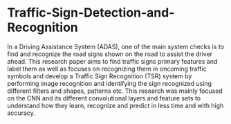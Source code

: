 # Traffic-Sign-Detection-and-Recognition

In a Driving Assistance System (ADAS), one of the main system checks is to find and recognize the road signs shown on the road to assist the driver ahead. This research paper aims to find traffic signs primary features and label them as well as focuses on recognizing them in oncoming traffic symbols and develop a Traffic Sign Recognition (TSR) system by performing image recognition and identifying the sign recognized using different filters and shapes, patterns etc. This research was mainly focused on the CNN and its different  convolutional layers and feature sets to understand how they learn, recognize and predict in less time and with high accuracy.
